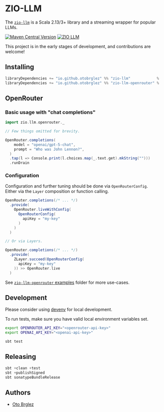 # ZIO-LLM

The [`zio-llm`][zio-llm] is a Scala 2.13/3+ library and a streaming wrapper for popular LLMs.

[![Maven Central Version](https://img.shields.io/maven-central/v/io.github.otobrglez/zio-llm_3)](https://repo1.maven.org/maven2/io/github/otobrglez/zio-llm_3/)
[![ZIO LLM](https://img.shields.io/github/stars/otobrglez/zio-llm?style=social)](https://github.com/otobrglez/zio-llm)

This project is in the early stages of development, and contributions are welcome!

## Installing

```scala
libraryDependencies += "io.github.otobrglez" %% "zio-llm"            % "0.0.1"
libraryDependencies += "io.github.otobrglez" %% "zio-llm-openrouter" % "0.0.1"
```

## OpenRouter

### Basic usage with "chat completions"

```scala
import zio.llm.openrouter._

// Few things omitted for brevity.

OpenRouter.completions(
    model = "openai/gpt-5-chat",
    prompt = "Who was John Lennon?",
  )
  .tap(l => Console.print(l.choices.map(_.text.get).mkString("")))
  .runDrain
```

### Configuration

Configuration and further tuning should be done via `OpenRouterConfig`. Either via the `Layer` composition or function
calling.

```scala
OpenRouter.completions(/* ... */)
  .provide(
    OpenRouter.liveWithConfig(
      OpenRouterConfig(
        apiKey = "my-key"
      )
    )
  )

// Or via Layers.

OpenRouter.completions(/* ... */)
  .provide(
    ZLayer.succeed(OpenRouterConfig(
      apiKey = "my-key"
    )) >> OpenRouter.live
  )
```

See [`zio-llm-openrouter` examples](zio-llm-openrouter/src/main/scala/zio/llm/openrouter/examples) folder for more
use-cases.

## Development

Please consider using [devenv](https://devenv.sh/) for local development.

To run tests, make sure you have valid local environment variables set.

```bash
export OPENROUTER_API_KEY="<openrouter-api-key>"
export OPENAI_API_KEY="<openai-api-key>"

sbt test
```

## Releasing

```sbt
sbt +clean +test
sbt +publishSigned
sbt sonatypeBundleRelease
```

## Authors

- [Oto Brglez](https://github.com/otobrglez)

[zio-llm]: https://github.com/otobrglez/zio-llm
